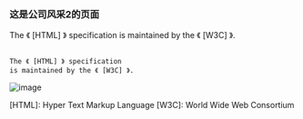 ### 这是公司风采2的页面

The 《 [HTML] 》 specification
is maintained by the 《 [W3C] 》.

```

The 《 [HTML] 》 specification
is maintained by the 《 [W3C] 》.

```

![image]([cat])

[HTML]: Hyper Text Markup Language
[W3C]:  World Wide Web Consortium

[cat]:/simiantong/img/cat.png
